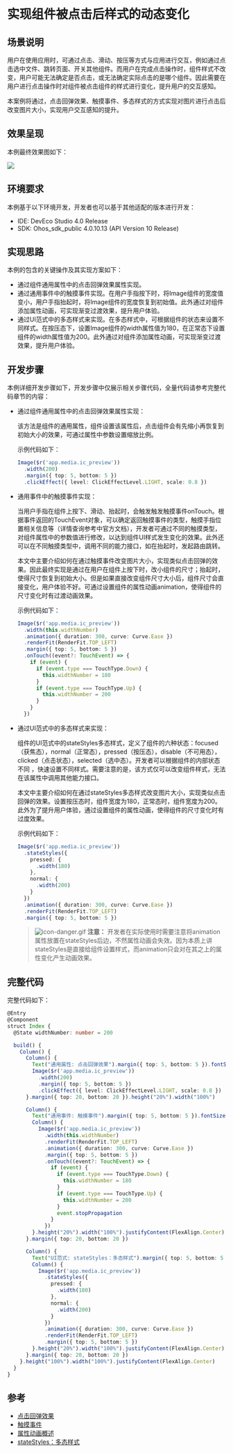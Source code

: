 # 实现组件被点击后样式的动态变化

## 场景说明
用户在使用应用时，可通过点击、滑动、按压等方式与应用进行交互，例如通过点击选中文件、跳转页面、开关其他组件。而用户在完成点击操作时，组件样式不改变，用户可能无法确定是否点击，或无法确定实际点击的是哪个组件。因此需要在用户进行点击操作时对组件被点击组件的样式进行变化，提升用户的交互感知。

本案例将通过，点击回弹效果、触摸事件、多态样式的方式实现对图片进行点击后改变图片大小，实现用户交互感知的提升。

## 效果呈现
本例最终效果图如下：

![](./figures/component-pressed-UI-dynamic-change.gif)


## 环境要求
本例基于以下环境开发，开发者也可以基于其他适配的版本进行开发：

- IDE: DevEco Studio 4.0 Release
- SDK: Ohos_sdk_public 4.0.10.13 (API Version 10 Release)

## 实现思路
本例的包含的关键操作及其实现方案如下：
- 通过组件通用属性中的点击回弹效果属性实现。
- 通过通用事件中的触摸事件实现。在用户手指按下时，将Image组件的宽度值变小，用户手指抬起时，将Image组件的宽度恢复到初始值。此外通过对组件添加属性动画，可实现渐变过渡效果，提升用户体验。
- 通过UI范式中的多态样式来实现。在多态样式中，可根据组件的状态来设置不同样式。在按压态下，设置Image组件的width属性值为180，在正常态下设置组件的width属性值为200。此外通过对组件添加属性动画，可实现渐变过渡效果，提升用户体验。


## 开发步骤
本例详细开发步骤如下，开发步骤中仅展示相关步骤代码，全量代码请参考完整代码章节的内容：
- 通过组件通用属性中的点击回弹效果属性实现：

    该方法是组件的通用属性，组件设置该属性后，点击组件会有先缩小再恢复到初始大小的效果，可通过属性中参数设置缩放比例。

    示例代码如下：

    ```ts
    Image($r('app.media.ic_preview'))
      .width(200)
      .margin({ top: 5, bottom: 5 })
      .clickEffect({ level: ClickEffectLevel.LIGHT, scale: 0.8 })
    ```

- 通用事件中的触摸事件实现：

    当用户手指在组件上按下、滑动、抬起时，会触发触发触摸事件onTouch。根据事件返回的TouchEvent对象，可以确定返回触摸事件的类型，触摸手指位置相关信息等（详情查询参考中官方文档），开发者可通过不同的触摸类型，对组件属性中的参数值进行修改，以达到组件UI样式发生变化的效果。此外还可以在不同触摸类型中，调用不同的能力接口，如在抬起时，发起路由跳转。

    本文中主要介绍如何在通过触摸事件改变图片大小，实现类似点击回弹的效果。因此最终实现是通过在用户在组件上按下时，改小组件的尺寸；抬起时，使得尺寸恢复到初始大小。但是如果直接改变组件尺寸大小后，组件尺寸会直接变化，用户体验不好。可通过设置组件的属性动画animation，使得组件的尺寸变化时有过渡动画效果。

    示例代码如下：
    
    ```ts
    Image($r('app.media.ic_preview'))
      .width(this.widthNumber)
      .animation({ duration: 300, curve: Curve.Ease })
      .renderFit(RenderFit.TOP_LEFT)
      .margin({ top: 5, bottom: 5 })
      .onTouch((event?: TouchEvent) => {
        if (event) {
          if (event.type === TouchType.Down) {
            this.widthNumber = 180
          }
          if (event.type === TouchType.Up) {
            this.widthNumber = 200
          }
        }
      })
    ```
    
- 通过UI范式中的多态样式来实现：

    组件的UI范式中的stateStyles多态样式，定义了组件的六种状态：focused（获焦态），normal（正常态），pressed（按压态），disable（不可用态），clicked（点击状态），selected（选中态）。开发者可以根据组件的内部状态不同 ，快速设置不同样式。需要注意的是，该方式仅可以改变组件样式，无法在该属性中调用其他能力接口。

    本文中主要介绍如何在通过stateStyles多态样式改变图片大小，实现类似点击回弹的效果。设置按压态时，组件宽度为180，正常态时，组件宽度为200。此外为了提升用户体验，通过设置组件的属性动画，使得组件的尺寸变化时有过度效果。
    
    示例代码如下：
    
    ```ts
    Image($r('app.media.ic_preview'))
      .stateStyles({
        pressed: {
          .width(180)
        },
        normal: {
          .width(200)
        }
      })
      .animation({ duration: 300, curve: Curve.Ease })
      .renderFit(RenderFit.TOP_LEFT)
      .margin({ top: 5, bottom: 5 })
    ```
    
    > ![icon-danger.gif](../device-dev/public_sys-resources/icon-danger.gif) **注意：** 开发者在实际使用时需要注意将animation属性放置在stateStyles后边，不然属性动画会失效。因为本质上讲stateStyles是直接给组件设置样式，而animation只会对在其之上的属性变化产生动画效果。
    
    

## 完整代码
完整代码如下：
```ts
@Entry
@Component
struct Index {
  @State widthNumber: number = 200

  build() {
    Column() {
      Column() {
        Text("通用属性: 点击回弹效果").margin({ top: 5, bottom: 5 }).fontSize(18)
        Image($r('app.media.ic_preview'))
          .width(200)
          .margin({ top: 5, bottom: 5 })
          .clickEffect({ level: ClickEffectLevel.LIGHT, scale: 0.8 })
      }.margin({ top: 20, bottom: 20 }).height("20%").width("100%")

      Column() {
        Text("通用事件: 触摸事件").margin({ top: 5, bottom: 5 }).fontSize(18)
        Column() {
          Image($r('app.media.ic_preview'))
            .width(this.widthNumber)
            .renderFit(RenderFit.TOP_LEFT)
            .animation({ duration: 300, curve: Curve.Ease })
            .margin({ top: 5, bottom: 5 })
            .onTouch((event?: TouchEvent) => {
              if (event) {
                if (event.type === TouchType.Down) {
                  this.widthNumber = 180
                }
                if (event.type === TouchType.Up) {
                  this.widthNumber = 200
                }
                event.stopPropagation
              }
            })
        }.height("20%").width("100%").justifyContent(FlexAlign.Center)
      }.margin({ top: 20, bottom: 20 })

      Column() {
        Text("UI范式: stateStyles：多态样式").margin({ top: 5, bottom: 5 }).fontSize(18)
        Column() {
          Image($r('app.media.ic_preview'))
            .stateStyles({
              pressed: {
                .width(180)
              },
              normal: {
                .width(200)
              }
            })
            .animation({ duration: 300, curve: Curve.Ease })
            .renderFit(RenderFit.TOP_LEFT)
            .margin({ top: 5, bottom: 5 })
        }.height("20%").width("100%").justifyContent(FlexAlign.Center)
      }.margin({ top: 20, bottom: 20 })
    }.height("100%").width("100%").justifyContent(FlexAlign.Center)
  }
}
```

## 参考
- [点击回弹效果](../application-dev/reference/apis-arkui/arkui-ts/ts-universal-attributes-click-effect.md)
- [触摸事件](../application-dev/reference/apis-arkui/arkui-ts/ts-universal-events-touch.md)
- [属性动画概述](../application-dev/ui/arkts-attribute-animation-overview.md)
- [stateStyles：多态样式](../application-dev/ui/state-management/arkts-statestyles.md)